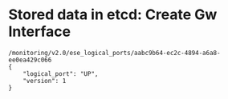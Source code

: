 # Stored data in etcd: Create Gw Interface

```
/monitoring/v2.0/ese_logical_ports/aabc9b64-ec2c-4894-a6a8-ee0ea429c066
{
    "logical_port": "UP", 
    "version": 1
}
```
